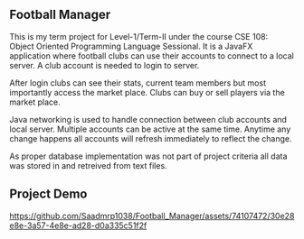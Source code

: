 Football Manager
---------------------

This is my term project for Level-1/Term-II under the course CSE 108: Object Oriented Programming Language Sessional. It is a JavaFX application where football clubs can use their accounts to connect to a local server. A club account is needed to login to server.

After login clubs can see their stats, current team members but most importantly access the market place. Clubs can buy or sell players via the market place.

Java networking is used to handle connection between club accounts and local server. Multiple accounts can be active at the same time. Anytime any change happens all accounts will refresh immediately to reflect the change.

As proper database implementation was not part of project criteria all data was stored in and retreived from text files.

Project Demo
--------------------

https://github.com/Saadmrp1038/Football_Manager/assets/74107472/30e28e8e-3a57-4e8e-ad28-d0a335c51f2f


